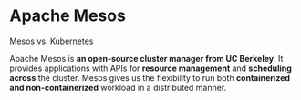 # Apache Mesos

[Mesos vs. Kubernetes](https://www.baeldung.com/ops/mesos-kubernetes-comparison)

Apache Mesos is **an open-source cluster manager from UC Berkeley**. It provides applications with APIs for **resource management** and **scheduling across** the cluster. Mesos gives us the flexibility to run both **containerized and non-containerized** workload in a distributed manner.
